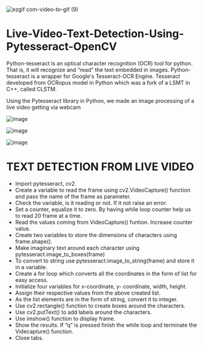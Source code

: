 ![ezgif com-video-to-gif (9)](https://user-images.githubusercontent.com/85889196/227754190-390a42ba-ee25-4898-9bfb-3efa354d7eec.gif)


# Live-Video-Text-Detection-Using-Pytesseract-OpenCV
 
Python-tesseract is an optical character recognition (OCR) tool for python. That is, it will 
recognize and “read” the text embedded in images. Python-tesseract is a wrapper for 
Google's Tesseract-OCR Engine.  Tesseract developed from OCRopus model in Python which 
was a fork of a LSMT in C++, called CLSTM.

Using the Pytesseract library in Python, we made an image processing of a live video getting via webcam

![image](https://user-images.githubusercontent.com/85889196/175645853-9816d5d2-1c0c-4b45-bb6c-92071a955cda.png)

![image](https://user-images.githubusercontent.com/85889196/175645903-03eb945a-ade2-4302-ae91-ec2f6fa2d9ec.png)

![image](https://user-images.githubusercontent.com/85889196/175645957-3922a436-78c4-48fb-ae9b-16508c92d201.png)

# TEXT DETECTION FROM LIVE VIDEO

- Import pytesseract, cv2.
- Create a variable to read the frame using cv2.VideoCapture() function and pass
the name of the frame as parameter.
- Check the variable, is it reading or not. If it not raise an error.
- Set a counter, equalize it to zero. By having while loop counter help us to read 20
frame at a time.
- Read the values coming from VideoCapture() funtion. Increase counter value.
- Create two variables to store the dimensions of characters using frame.shape().
- Make imaginary text around each character using
pytesseract.image_to_boxes(frame)
- To convert to string use pytesseract.image_to_string(frame) and store it in a
variable.
- Create a for loop which converts all the coordinates in the form of list for easy
access.
- Initialize four variables for x-coordinate, y- coordinate, width, height.
- Assign their respective values from the above created list.
- As the list elements are in the form of string, convert it to integer.
- Use cv2.rectangle() function to create boxes around the characters.
- Use cv2.putText() to add labels around the characters.
- Use imshow() function to display frame.
- Show the results. If “q” is pressed finish the while loop and terminate the
Videcapture() function.
- Close tabs.
